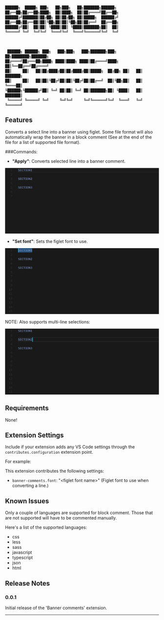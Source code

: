 ```
██████╗  █████╗ ███╗   ██╗███╗   ██╗███████╗██████╗ 
██╔══██╗██╔══██╗████╗  ██║████╗  ██║██╔════╝██╔══██╗
██████╔╝███████║██╔██╗ ██║██╔██╗ ██║█████╗  ██████╔╝
██╔══██╗██╔══██║██║╚██╗██║██║╚██╗██║██╔══╝  ██╔══██╗
██████╔╝██║  ██║██║ ╚████║██║ ╚████║███████╗██║  ██║
╚═════╝ ╚═╝  ╚═╝╚═╝  ╚═══╝╚═╝  ╚═══╝╚══════╝╚═╝  ╚═╝
                                                    


 ██████╗ ██████╗ ███╗   ███╗███╗   ███╗███████╗███╗   ██╗████████╗███████╗
██╔════╝██╔═══██╗████╗ ████║████╗ ████║██╔════╝████╗  ██║╚══██╔══╝██╔════╝
██║     ██║   ██║██╔████╔██║██╔████╔██║█████╗  ██╔██╗ ██║   ██║   ███████╗
██║     ██║   ██║██║╚██╔╝██║██║╚██╔╝██║██╔══╝  ██║╚██╗██║   ██║   ╚════██║
╚██████╗╚██████╔╝██║ ╚═╝ ██║██║ ╚═╝ ██║███████╗██║ ╚████║   ██║   ███████║
 ╚═════╝ ╚═════╝ ╚═╝     ╚═╝╚═╝     ╚═╝╚══════╝╚═╝  ╚═══╝   ╚═╝   ╚══════╝
```                                                                                              

## Features

Converts a select line into a banner using figlet. Some file format will also automatically wrap the banner in a block comment (See at the end of the file for a list of supported file format).

###Commands:

- __"Apply"__: Converts selected line into a banner comment.

![feature 'Apply'](images/banner-comments-apply.gif)

- __"Set font"__: Sets the figlet font to use.

![feature 'Apply'](images/banner-comments-set-font.gif)

NOTE: Also supports multi-line selections:

![feature 'Apply'](images/banner-comments-multi-line.gif)

## Requirements

None!

## Extension Settings

Include if your extension adds any VS Code settings through the `contributes.configuration` extension point.

For example:

This extension contributes the following settings:

* `banner-comments.font`: "\<figlet font name\>" (Figlet font to use when converting a line.)

## Known Issues

Only a couple of languages are supported for block comment. Those that are not supported will have to be commented manually.

Here's a list of the supported languages:
- css
- less
- sass
- javascript
- typescript
- json
- html

## Release Notes

### 0.0.1

Initial release of the 'Banner comments' extension.

-----------------------------------------------------------------------------------------------------------